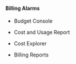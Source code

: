 #### Billing Alarms

- Budget Console

- Cost and Usage Report

- Cost Explorer

- Billing Reports



